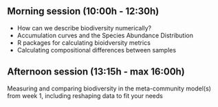 ## Morning session (10:00h - 12:30h)

- How can we describe biodiversity numerically?  
- Accumulation curves and the Species Abundance Distribution
- R packages for calculating bioidversity metrics
- Calculating compositional differences between samples


## Afternoon session (13:15h -  max 16:00h)

Measuring and comparing biodiversity in the meta-community model(s) from week 1, 
including reshaping data to fit your needs  






